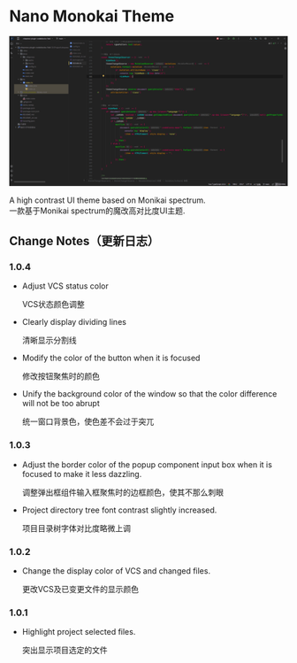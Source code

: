 # Nano Monokai Theme

![](./resources/static/demo.png)

A high contrast UI theme based on Monikai spectrum.<br>
一款基于Monikai spectrum的魔改高对比度UI主题.

## Change Notes（更新日志）

<h3>1.0.4</h3>
<ul>
    <li>
        <p>Adjust VCS status color</p>
        <p>VCS状态颜色调整</p>
    </li>
    <li>
        <p>Clearly display dividing lines</p>
        <p>清晰显示分割线</p>
    </li>
    <li>
        <p>Modify the color of the button when it is focused</p>
        <p>修改按钮聚焦时的颜色</p>
    </li>
    <li>
        <p>Unify the background color of the window so that the color difference will not be too abrupt</p>
        <p>统一窗口背景色，使色差不会过于突兀</p>
    </li>
</ul>
<h3>1.0.3</h3>
<ul>
    <li>
        <p>Adjust the border color of the popup component input box when it is focused to make it less dazzling.</p>
        <p>调整弹出框组件输入框聚焦时的边框颜色，使其不那么刺眼</p>
    </li>
    <li>
        <p>Project directory tree font contrast slightly increased.</p>
        <p>项目目录树字体对比度略微上调</p>
    </li>
</ul>
<h3>1.0.2</h3>
<ul>
    <li>
        <p>Change the display color of VCS and changed files.</p>
        <p>更改VCS及已变更文件的显示颜色</p>
    </li>
</ul>
<h3>1.0.1</h3>
<ul>
    <li>
        <p>Highlight project selected files.</p>
        <p>突出显示项目选定的文件</p>
    </li>
</ul>

